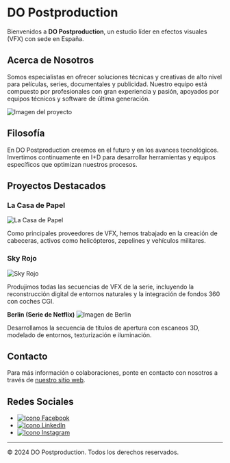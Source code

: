 # DO Postproduction

Bienvenidos a **DO Postproduction**, un estudio líder en efectos visuales (VFX) con sede en España.

## Acerca de Nosotros

Somos especialistas en ofrecer soluciones técnicas y creativas de alto nivel para películas, series, documentales y publicidad. Nuestro equipo está compuesto por profesionales con gran experiencia y pasión, apoyados por equipos técnicos y software de última generación.

![Imagen del proyecto](https://media.revistagq.com/photos/5e941e89d39d4700080d7e2b/16:9/w_1280,c_limit/la-casa-de-papel.jpg)

## Filosofía

En DO Postproduction creemos en el futuro y en los avances tecnológicos. Invertimos continuamente en I+D para desarrollar herramientas y equipos específicos que optimizan nuestros procesos.

## Proyectos Destacados

### La Casa de Papel
![La Casa de Papel](https://pics.filmaffinity.com/la_casa_de_papel-844739080-mmed.jpg)

Como principales proveedores de VFX, hemos trabajado en la creación de cabeceras, activos como helicópteros, zepelines y vehículos militares.

### Sky Rojo
![Sky Rojo](https://images-wixmp-ed30a86b8c4ca887773594c2.wixmp.com/i/151c14f3-8e84-4341-87ca-aa77d57f3a0d/dehlzyz-2c943919-0651-4726-84c5-96cb3858f41e.png)

Produjimos todas las secuencias de VFX de la serie, incluyendo la reconstrucción digital de entornos naturales y la integración de fondos 360 con coches CGI.

**Berlin (Serie de Netflix)**
![Imagen de Berlin](https://s1.dmcdn.net/v/Uvg5I1aYvCA6OYahX/x1080)

Desarrollamos la secuencia de títulos de apertura con escaneos 3D, modelado de entornos, texturización e iluminación.

## Contacto

Para más información o colaboraciones, ponte en contacto con nosotros a través de [nuestro sitio web](https://www.dopostproduction.com).

## Redes Sociales

- [![Icono Facebook](URL-de-la-imagen-icono-Facebook)](https://www.facebook.com/dopostproduction)
- [![Icono LinkedIn](URL-de-la-imagen-icono-LinkedIn)](https://www.linkedin.com/company/dopostproduction)
- [![Icono Instagram](URL-de-la-imagen-icono-Instagram)](https://www.instagram.com/dopostproduction)

---

© 2024 DO Postproduction. Todos los derechos reservados.
